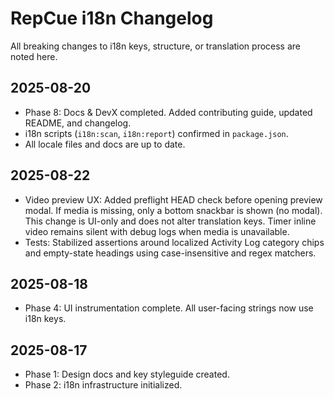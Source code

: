 # RepCue i18n Changelog

All breaking changes to i18n keys, structure, or translation process are noted here.

## 2025-08-20
- Phase 8: Docs & DevX completed. Added contributing guide, updated README, and changelog.
- i18n scripts (`i18n:scan`, `i18n:report`) confirmed in `package.json`.
- All locale files and docs are up to date.

## 2025-08-22
- Video preview UX: Added preflight HEAD check before opening preview modal. If media is missing, only a bottom snackbar is shown (no modal). This change is UI-only and does not alter translation keys. Timer inline video remains silent with debug logs when media is unavailable.
- Tests: Stabilized assertions around localized Activity Log category chips and empty-state headings using case-insensitive and regex matchers.

## 2025-08-18
- Phase 4: UI instrumentation complete. All user-facing strings now use i18n keys.

## 2025-08-17
- Phase 1: Design docs and key styleguide created.
- Phase 2: i18n infrastructure initialized.
